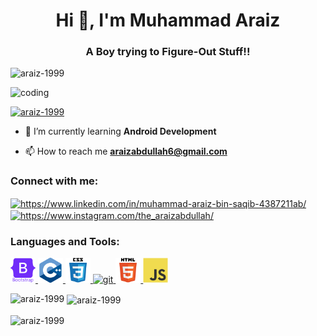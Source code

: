 <h1 align="center">Hi 👋, I'm Muhammad Araiz</h1>
<h3 align="center">A Boy trying to Figure-Out Stuff!!</h3>

<p align="left"> <img src="https://komarev.com/ghpvc/?username=araiz-1999&label=Profile%20views&color=0e75b6&style=flat" alt="araiz-1999" /> </p>

<img align="right">  <img src="https://giphy.com/gifs/smu-ellipsis-smuellipsis-USV0ym3bVWQJJmNu3N" alt="coding" width="400"/>

<p align="left"> <a href="https://github.com/ryo-ma/github-profile-trophy"><img src="https://github-profile-trophy.vercel.app/?username=araiz-1999" alt="araiz-1999" /></a> </p>

- 🌱 I’m currently learning **Android Development**

- 📫 How to reach me **araizabdullah6@gmail.com**

<h3 align="left">Connect with me:</h3>
<p align="left">
<a href="https://linkedin.com/in/https://www.linkedin.com/in/muhammad-araiz-bin-saqib-4387211ab/" target="blank"><img align="center" src="https://cdn.jsdelivr.net/npm/simple-icons@3.0.1/icons/linkedin.svg" alt="https://www.linkedin.com/in/muhammad-araiz-bin-saqib-4387211ab/" height="30" width="40" /></a>
<a href="https://instagram.com/https://www.instagram.com/the_araizabdullah/" target="blank"><img align="center" src="https://cdn.jsdelivr.net/npm/simple-icons@3.0.1/icons/instagram.svg" alt="https://www.instagram.com/the_araizabdullah/" height="30" width="40" /></a>
</p>

<h3 align="left">Languages and Tools:</h3>
<p align="left"> <a href="https://getbootstrap.com" target="_blank"> <img src="https://raw.githubusercontent.com/devicons/devicon/master/icons/bootstrap/bootstrap-plain-wordmark.svg" alt="bootstrap" width="40" height="40"/> </a> <a href="https://www.w3schools.com/cpp/" target="_blank"> <img src="https://raw.githubusercontent.com/devicons/devicon/master/icons/cplusplus/cplusplus-original.svg" alt="cplusplus" width="40" height="40"/> </a> <a href="https://www.w3schools.com/css/" target="_blank"> <img src="https://raw.githubusercontent.com/devicons/devicon/master/icons/css3/css3-original-wordmark.svg" alt="css3" width="40" height="40"/> </a> <a href="https://git-scm.com/" target="_blank"> <img src="https://www.vectorlogo.zone/logos/git-scm/git-scm-icon.svg" alt="git" width="40" height="40"/> </a> <a href="https://www.w3.org/html/" target="_blank"> <img src="https://raw.githubusercontent.com/devicons/devicon/master/icons/html5/html5-original-wordmark.svg" alt="html5" width="40" height="40"/> </a> <a href="https://developer.mozilla.org/en-US/docs/Web/JavaScript" target="_blank"> <img src="https://raw.githubusercontent.com/devicons/devicon/master/icons/javascript/javascript-original.svg" alt="javascript" width="40" height="40"/> </a> </p>

<p><img align="left" src="https://github-readme-stats.vercel.app/api/top-langs?username=araiz-1999&show_icons=true&locale=en&layout=compact" alt="araiz-1999" /></p>

<p>&nbsp;<img align="center" src="https://github-readme-stats.vercel.app/api?username=araiz-1999&show_icons=true&locale=en" alt="araiz-1999" /></p>

<p><img align="center" src="https://github-readme-streak-stats.herokuapp.com/?user=araiz-1999&" alt="araiz-1999" /></p>

